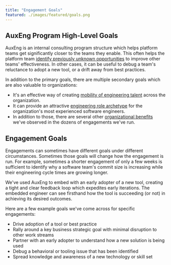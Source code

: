 ```yaml
---
title: "Engagement Goals"
featured: ./images/featured/goals.png
---
```


## AuxEng Program High-Level Goals

AuxEng is an internal consulting program structure which helps platform teams get significantly closer to the teams they enable. This often helps the platform team [identify previously unknown opportunities](platforms/) to improve other teams' effectiveness. In other cases, it can be useful to debug a team's reluctance to adopt a new tool, or a drift away from best practices.

In addition to the primary goals, there are multiple secondary goals which are also valuable to organizations:

- It's an effective way of creating [mobility of engineering talent](mobility/) across the organization.
- It can provide an attractive [engineering role archetype](careers/) for the organization's most experienced software engineers.
- In addition to those, there are several other [organizational benefits](diffusion/) we've observed in the dozens of engagements we've run.

## Engagement Goals

Engagements can sometimes have different goals under different circumstances. Sometimes those goals will change how the engagement is run. For example, sometimes a shorter engagement of only a few weeks is sufficient to identify why a software team's commit size is increasing while their engineering cycle times are growing longer.

We've used AuxEng to embed with an early adopter of a new tool, creating a tight and clear feedback loop which expedites early iterations. The embedded engineer can see firsthand how the tool is succeeding (or not) in achieving its desired outcomes.

Here are a few example goals we've come across for specific engagements:

- Drive adoption of a tool or best practice
- Rally around a key business strategic goal with minimal disruption to other work streams
- Partner with an early adopter to understand how a new solution is being used
- Debug a behavioral or tooling issue that has been identified
- Spread knowledge and awareness of a new technology or skill set

